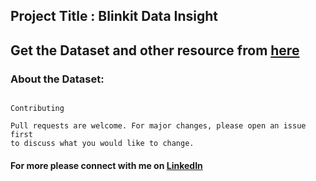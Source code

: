## Project Title : Blinkit Data Insight

## Get the Dataset and other resource from [here](https://drive.google.com/drive/folders/15NmWTYE_LBH7FLxh49RINvOzj_iCFGZC?usp=sharing) 

### About the Dataset:


```

Contributing

Pull requests are welcome. For major changes, please open an issue first
to discuss what you would like to change.

```
#### For more please connect with me on [LinkedIn](https://www.linkedin.com/in/the-sandeep-kumar)
